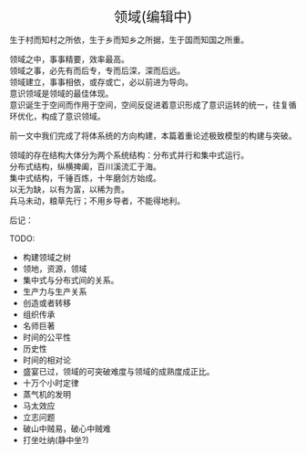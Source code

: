 <center><font size=5>领域(编辑中)</font></center>

生于村而知村之所依，生于乡而知乡之所据，生于国而知国之所重。<br/>

领域之中，事事精要，效率最高。<br/>
领域之事，必先有而后专，专而后深，深而后远。<br/>
领域建立，事事相依，或存或亡，必以前进为导向。<br/>
意识领域是领域的最佳体现。<br/>
意识诞生于空间而作用于空间，空间反促进着意识形成了意识运转的统一，往复循环优化，构成了意识领域。<br/>

前一文中我们完成了将体系统的方向构建，本篇着重论述极致模型的构建与突破。<br/>

领域的存在结构大体分为两个系统结构：分布式并行和集中式运行。<br/>
分布式结构，纵横捭阖，百川溪流汇于海。<br/>
集中式结构，千锤百炼，十年磨剑方始成。<br/>
以无为缺，以有为富，以稀为贵。<br/>
兵马未动，粮草先行；不用乡导者，不能得地利。<br/>

后记：<br/>

TODO: 
* 构建领域之树
* 领地，资源，领域
* 集中式与分布式间的关系。
* 生产力与生产关系
* 创造或者转移
* 组织传承
* 名师巨著
* 时间的公平性
* 历史性
* 时间的相对论
* 盛宴已过，领域的可突破难度与领域的成熟度成正比。
* 十万个小时定律
* 蒸气机的发明
* 马太效应
* 立志问题
* 破山中贼易，破心中贼难
* 打坐吐纳(静中坐?)
